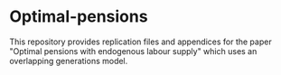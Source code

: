 # Optimal-pensions
This repository provides replication files and appendices for the paper "Optimal pensions with endogenous labour supply" which uses an overlapping generations model.
